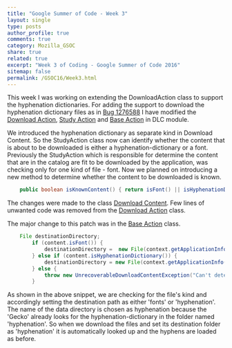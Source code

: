 ```yaml
---
title: "Google Summer of Code - Week 3"
layout: single
type: posts
author_profile: true
comments: true
category: Mozilla_GSOC
share: true
related: true
excerpt: "Week 3 of Coding - Google Summer of Code 2016"
sitemap: false
permalink: /GSOC16/Week3.html
---
```


This week I was working on extending the DownloadAction class to support the hyphenation dictionaries. For adding the support to download the hyphenation dictionary files as in [Bug 1276588](https://bugzilla.mozilla.org/show_bug.cgi?id=1276588) I have modified the [Download Action](https://dxr.mozilla.org/mozilla-central/source/mobile/android/base/java/org/mozilla/gecko/dlc/DownloadAction.java), [Study Action](https://dxr.mozilla.org/mozilla-central/source/mobile/android/base/java/org/mozilla/gecko/dlc/StudyAction.java) and [Base Action](https://dxr.mozilla.org/mozilla-central/source/mobile/android/base/java/org/mozilla/gecko/dlc/BaseAction.java) in DLC module. 

We introduced the hyphenation dictionary as separate kind in Download Content. So the StudyAction class now can identify whether the content that is about to be downloaded is either a hyphenation-dictionary or a font. Previously the StudyAction which is responsible for determine the content that are in the catalog are fit to be downloaded by the application, was checking only for one kind of file - font. Now we planned on introducing a new method to determine whether the content to be downloaded is known.


```java
    public boolean isKnownContent() { return isFont() || isHyphenationDictionary(); }
```

The changes were made to the class [Download Content](https://dxr.mozilla.org/mozilla-central/source/mobile/android/base/java/org/mozilla/gecko/dlc/catalog/DownloadContent.java). Few lines of unwanted code was removed from the [Download Action](https://dxr.mozilla.org/mozilla-central/source/mobile/android/base/java/org/mozilla/gecko/dlc/DownloadAction.java) class.

The major change to this patch was in the [Base Action](https://dxr.mozilla.org/mozilla-central/source/mobile/android/base/java/org/mozilla/gecko/dlc/BaseAction.java) class. 

```java
    File destinationDirectory;
        if (content.isFont()) {
            destinationDirectory =  new File(context.getApplicationInfo().dataDir, "fonts");
        } else if (content.isHyphenationDictionary()) {
            destinationDirectory = new File(context.getApplicationInfo().dataDir, "hyphenation");
        } else {
            throw new UnrecoverableDownloadContentException("Can't determine destination for kind: " + content.getKind());
        }
```        

As shown in the above snippet, we are checking for the file's kind and accordingly setting the destination path as either 'fonts' or 'hyphenation'. The name of the data directory is chosen as hyphenation because the 'Gecko' already looks for the hyphenation-dictionary in the folder named 'hyphenation'. So when we download the files and set its destination folder as 'hyphenation' it is automatically looked up and the hyphens are loaded as before.


